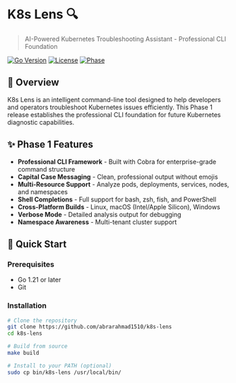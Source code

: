 # K8s Lens 🔍

> AI-Powered Kubernetes Troubleshooting Assistant - Professional CLI Foundation

[![Go Version](https://img.shields.io/badge/Go-1.21+-blue.svg)](https://golang.org)
[![License](https://img.shields.io/badge/License-MIT-green.svg)](LICENSE)
[![Phase](https://img.shields.io/badge/Phase-1%20Complete-success)](https://github.com/abrarahmad1510/k8s-lens)

## 🎯 Overview

K8s Lens is an intelligent command-line tool designed to help developers and operators troubleshoot Kubernetes issues efficiently. This Phase 1 release establishes the professional CLI foundation for future Kubernetes diagnostic capabilities.

## ✨ Phase 1 Features

- **Professional CLI Framework** - Built with Cobra for enterprise-grade command structure
- **Capital Case Messaging** - Clean, professional output without emojis
- **Multi-Resource Support** - Analyze pods, deployments, services, nodes, and namespaces
- **Shell Completions** - Full support for bash, zsh, fish, and PowerShell
- **Cross-Platform Builds** - Linux, macOS (Intel/Apple Silicon), Windows
- **Verbose Mode** - Detailed analysis output for debugging
- **Namespace Awareness** - Multi-tenant cluster support

## 🚀 Quick Start

### Prerequisites

- Go 1.21 or later
- Git

### Installation

```bash
# Clone the repository
git clone https://github.com/abrarahmad1510/k8s-lens
cd k8s-lens

# Build from source
make build

# Install to your PATH (optional)
sudo cp bin/k8s-lens /usr/local/bin/
